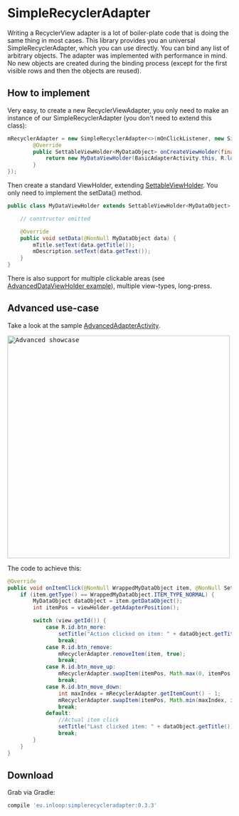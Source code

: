 SimpleRecyclerAdapter
================

Writing a RecyclerView adapter is a lot of boiler-plate code that is doing the same thing in most cases. This library provides you an universal SimpleRecyclerAdapter, which you can use directly. 
You can bind any list of arbitrary objects.
The adapter was implemented with performance in mind. No new objects are created during the binding process (except for the first visible rows and then the objects are reused).

How to implement
--------
Very easy, to create a new RecyclerViewAdapter, you only need to make an instance of our SimpleRecyclerAdapter (you don't need to extend this class):

```java
mRecyclerAdapter = new SimpleRecyclerAdapter<>(mOnClickListener, new SimpleRecyclerAdapter.CreateViewHolder<MyDataObject>() {
        @Override
        public SettableViewHolder<MyDataObject> onCreateViewHolder(final ViewGroup parent, final int viewType) {
            return new MyDataViewHolder(BasicAdapterActivity.this, R.layout.item_mydata, parent);
        }
});
```
Then create a standard ViewHolder, extending [SettableViewHolder](https://github.com/inloop/SimpleRecyclerAdapter/blob/master/library/src/main/java/eu/inloop/simplerecycleradapter/SettableViewHolder.java). You only need to implement the setData() method.

```java
public class MyDataViewHolder extends SettableViewHolder<MyDataObject> {

    // constructor omitted

    @Override
    public void setData(@NonNull MyDataObject data) {
        mTitle.setText(data.getTitle());
        mDescription.setText(data.getText());
    }
}
```

There is also support for multiple clickable areas (see [AdvancedDataViewHolder example](https://github.com/inloop/SimpleRecyclerAdapter/blob/master/sample/src/main/java/eu/inloop/simplerecycleradapter/sample/adapter/viewholder/advanced/AdvancedDataViewHolder.java)), multiple view-types, long-press.

Advanced use-case
--------
Take a look at the sample [AdvancedAdapterActivity](https://github.com/inloop/SimpleRecyclerAdapter/blob/master/sample/src/main/java/eu/inloop/simplerecycleradapter/sample/activity/AdvancedAdapterActivity.java). 


<kbd><img src="/website/adapter_advanced.gif" height="500px" title="Advanced showcase" /></kbd>

The code to achieve this:

```java
@Override
public void onItemClick(@NonNull WrappedMyDataObject item, @NonNull SettableViewHolder<WrappedMyDataObject> viewHolder, @NonNull View view) {
    if (item.getType() == WrappedMyDataObject.ITEM_TYPE_NORMAL) {
        MyDataObject dataObject = item.getDataObject();
        int itemPos = viewHolder.getAdapterPosition();

        switch (view.getId()) {
            case R.id.btn_more:
                setTitle("Action clicked on item: " + dataObject.getTitle());
                break;
            case R.id.btn_remove:
                mRecyclerAdapter.removeItem(item, true);
                break;
            case R.id.btn_move_up:
                mRecyclerAdapter.swapItem(itemPos, Math.max(0, itemPos - 1), true);
                break;
            case R.id.btn_move_down:
                int maxIndex = mRecyclerAdapter.getItemCount() - 1;
                mRecyclerAdapter.swapItem(itemPos, Math.min(maxIndex, itemPos + 1), true);
                break;
            default:
                //Actual item click
                setTitle("Last clicked item: " + dataObject.getTitle());
                break;
        }
    }
}

```

Download
--------

Grab via Gradle:
```groovy
compile 'eu.inloop:simplerecycleradapter:0.3.3'
```
